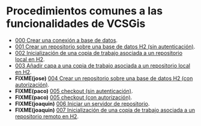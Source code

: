 
# Procedimientos comunes a las funcionalidades de VCSGis

* [000 Crear una conexión a base de datos](000/procVC00PROC000.md).
* [001 Crear un repositorio sobre una base de datos H2 (sin autenticación)](001/procVC00PROC001.md).
* [002 Inicialización de una copia de trabajo asociada a un repositorio local en H2](002/procVC00PROC002.md).
* [003 Añadir capa a una copia de trabajo asociada a un repositorio local en H2](003/procVC00PROC003.md).
* **FIXME(jose)** [004 Crear un repositorio sobre una base de datos H2 (con autorización)](004/procVC00PROC004.md).
* **FIXME(paco)** [005 checkout (sin autenticación)](005/procVC00PROC005.md).
* **FIXME(paco)** [005 checkout (con autorización)](006/procVC00PROC006.md).
* **FIXME(joaquin)** [006 Iniciar un servidor de repositorio](006/procVC00PROC006.md).
* **FIXME(joaquin)** [007 Inicialización de una copia de trabajo asociada a un repositorio remoto en H2](007/procVC00PROC007.md).
 
